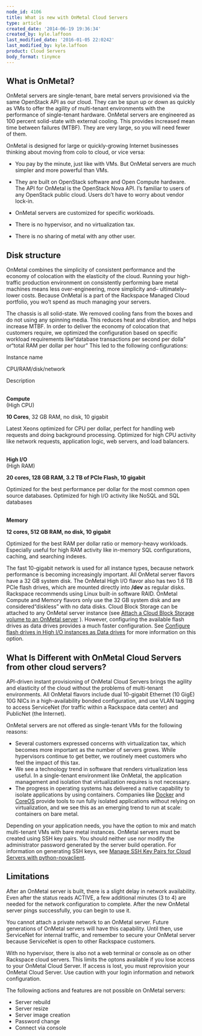 ```yaml
---
node_id: 4106
title: What is new with OnMetal Cloud Servers
type: article
created_date: '2014-06-19 19:36:34'
created_by: kyle.laffoon
last_modified_date: '2016-01-05 22:0242'
last_modified_by: kyle.laffoon
product: Cloud Servers
body_format: tinymce
---
```


What is OnMetal?
----------------

OnMetal servers are single-tenant, bare metal servers provisioned via
the same OpenStack API as our cloud. They can be spun up or down as
quickly as VMs to offer the agility of multi-tenant environments with
the performance of single-tenant hardware. OnMetal servers are
engineered as 100 percent solid-state with external cooling. This
provides increased mean time between failures (MTBF). They are very
large, so you will need fewer of them.

OnMetal is designed for large or quickly-growing Internet businesses
thinking about moving from colo to cloud, or vice versa:

-   You pay by the minute, just like with VMs. But OnMetal servers are
    much simpler and more powerful than VMs.

-   They are built on OpenStack software and Open Compute hardware. The
    API for OnMetal is the OpenStack Nova API. I&rsquo;s familiar to users of
    any OpenStack public cloud. Users do&rsquo;t have to worry about vendor
    lock-in.

-   OnMetal servers are customized for specific workloads.

-   There is no hypervisor, and no virtualization tax.

-   There is no sharing of metal with any other user.

Disk structure
--------------

OnMetal combines the simplicity of consistent performance and the
economy of colocation with the elasticity of the cloud. Running your
high-traffic production environment on consistently performing bare
metal machines means less over-engineering, more simplicity and&ndash;
ultimately&ndash; lower costs. Because OnMetal is a part of the Rackspace
Managed Cloud portfolio, you wo&rsquo;t spend as much managing your servers.

The chassis is all solid-state. We removed cooling fans from the boxes
and do not using any spinning media. This reduces heat and vibration,
and helps increase MTBF. In order to deliver the economy of colocation
that customers require, we optimized the configuration based on specific
workload requirements like&ldquo;database transactions per second per dolla&rdquo;
or&ldquo;total RAM per dollar per hour&rdquo; This led to the following
configurations:

Instance name

CPU/RAM/disk/network

Description

\
 **Compute**\
 (High CPU)

**10 Cores**, 32 GB RAM, no disk, 10 gigabit

Latest Xeons optimized for CPU per dollar, perfect for handling web
requests and doing background processing. Optimized for high CPU
activity like network requests, application logic, web servers, and load
balancers.

\
 **High I/O**\
 (High RAM)

**20 cores, 128 GB RAM, **3.2 TB of PCIe Flash**, 10 gigabit**

Optimized for the best performance per dollar for the most common open
source databases. Optimized for high I/O activity like NoSQL and SQL
databases

\
 **Memory**

**12 cores, **512 GB RAM**, no disk, 10 gigabit**

Optimized for the best RAM per dollar ratio or memory-heavy workloads.
Especially useful for high RAM activity like in-memory SQL
configurations, caching, and searching indexes.

The fast 10-gigabit network is used for all instance types, because
network performance is becoming increasingly important. All OnMetal
server flavors have a 32 GB system disk. The OnMetal High I/O flavor
also has two 1.6 TB PCIe flash drives, which are mounted directly into
**/dev** as regular disks. Rackspace recommends using Linux built-in
software RAID. OnMetal Compute and Memory flavors only use the 32 GB
system disk and are considered&ldquo;diskless&rdquo; with no data disks. Cloud
Block Storage can be attached to any OnMetal server instance (see
[Attach a Cloud Block Storage volume to an OnMetal
server](http://www.rackspace.com/knowledge_center/article/attach-a-cloud-block-storage-volume-to-an-onmetal-server)
). However, configuring the available flash drives as data drives
provides a much faster configuration. See [Configure flash drives in
High I/O instances as Data
drives](http://www.rackspace.com/knowledge_center/article/configure-flash-drives-in-high-io-instances-as-data-drives)
for more information on this option.

What Is Different with OnMetal Cloud Servers from other cloud servers?
----------------------------------------------------------------------

API-driven instant provisioning of OnMetal Cloud Servers brings the
agility and elasticity of the cloud without the problems of multi-tenant
environments. All OnMetal flavors include dual 10-gigabit Ethernet (10
GigE) 10G NICs in a high-availability bonded configuration, and use VLAN
tagging to access ServiceNet (for traffic within a Rackspace data
center) and PublicNet (the Internet). 

OnMetal servers are not offered as single-tenant VMs for the following
reasons:

-   Several customers expressed concerns with virtualization tax, which
    becomes more important as the number of servers grows. While
    hypervisors continue to get better, we routinely meet customers who
    feel the impact of this tax.
-   We see a technology trend in software that renders virtualization
    less useful. In a single-tenant environment like OnMetal, the
    application management and isolation that virtualization requires is
    not necessary.
-   The progress in operating systems has delivered a native capability
    to isolate applications by using containers. Companies like
    [Docker](http://www.docker.com/) and [CoreOS](https://coreos.com/)
    provide tools to run fully isolated applications without relying on
    virtualization, and we see this as an emerging trend to run at
    scale: containers on bare metal.

Depending on your application needs, you have the option to mix and
match multi-tenant VMs with bare metal instances.  OnMetal servers must
be created using SSH key pairs. You should neither use nor modify the
administrator password generated by the server build operation. For
information on generating SSH keys, see [Manage SSH Key Pairs for Cloud
Servers with
python-novaclient](http://www.rackspace.com/knowledge_center/article/manage-ssh-key-pairs-for-cloud-servers-with-python-novaclient).

Limitations
-----------

After an OnMetal server is built, there is a slight delay in network
availability. Even after the status reads ACTIVE, a few additional
minutes (3 to 4) are needed for the network configuration to complete.
After the new OnMetal server pings successfully, you can begin to use
it.

You cannot attach a private network to an OnMetal server. Future
generations of OnMetal servers will have this capability. Until then,
use ServiceNet for internal traffic, and remember to secure your OnMetal
server because ServiceNet is open to other Rackspace customers.

With no hypervisor, there is also not a web terminal or console as on
other Rackspace cloud servers. This limits the optons available if you
lose access to your OnMetal Cloud Server. If access is lost, you must
reprovision your OnMetal Cloud Server. Use caution with your login
information and network configuration.

The following actions and features are not possible on OnMetal servers:

-   Server rebuild
-   Server resize
-   Server image creation
-   Password change
-   Connect via console


